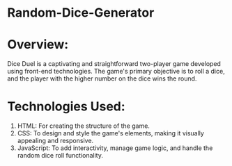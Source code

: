 # Random-Dice-Generator

# Overview:
Dice Duel is a captivating and straightforward two-player game developed using front-end technologies. The game's primary objective is to roll a dice, and the player with the higher number on the dice wins the round.

# Technologies Used:
1. HTML: For creating the structure of the game.
2. CSS: To design and style the game's elements, making it visually appealing and responsive.
3. JavaScript: To add interactivity, manage game logic, and handle the random dice roll functionality.
